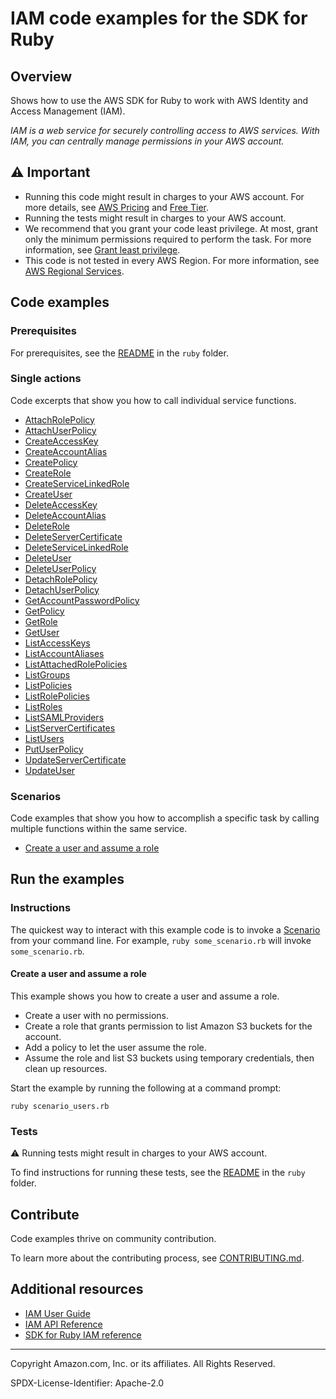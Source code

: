 # IAM code examples for the SDK for Ruby

## Overview

Shows how to use the AWS SDK for Ruby to work with AWS Identity and Access Management (IAM).

<!--custom.overview.start-->
<!--custom.overview.end-->

_IAM is a web service for securely controlling access to AWS services. With IAM, you can centrally manage permissions in your AWS account._

## ⚠ Important

* Running this code might result in charges to your AWS account. For more details, see [AWS Pricing](https://aws.amazon.com/pricing/) and [Free Tier](https://aws.amazon.com/free/).
* Running the tests might result in charges to your AWS account.
* We recommend that you grant your code least privilege. At most, grant only the minimum permissions required to perform the task. For more information, see [Grant least privilege](https://docs.aws.amazon.com/IAM/latest/UserGuide/best-practices.html#grant-least-privilege).
* This code is not tested in every AWS Region. For more information, see [AWS Regional Services](https://aws.amazon.com/about-aws/global-infrastructure/regional-product-services).

<!--custom.important.start-->
<!--custom.important.end-->

## Code examples

### Prerequisites

For prerequisites, see the [README](../../README.md#Prerequisites) in the `ruby` folder.


<!--custom.prerequisites.start-->
<!--custom.prerequisites.end-->

### Single actions

Code excerpts that show you how to call individual service functions.

- [AttachRolePolicy](attach_role_policy.rb#L6)
- [AttachUserPolicy](attach_user_policy.rb#L39)
- [CreateAccessKey](manage_access_keys.rb#L6)
- [CreateAccountAlias](manage_account_aliases.rb#L6)
- [CreatePolicy](attach_role_policy.rb#L6)
- [CreateRole](manage_roles.rb#L63)
- [CreateServiceLinkedRole](manage_roles.rb#L91)
- [CreateUser](manage_users.rb#L18)
- [DeleteAccessKey](manage_access_keys.rb#L6)
- [DeleteAccountAlias](manage_account_aliases.rb#L6)
- [DeleteRole](manage_roles.rb#L111)
- [DeleteServerCertificate](manage_server_certificates.rb#L6)
- [DeleteServiceLinkedRole](manage_roles.rb#L143)
- [DeleteUser](manage_users.rb#L134)
- [DeleteUserPolicy](manage_users.rb#L134)
- [DetachRolePolicy](attach_role_policy.rb#L6)
- [DetachUserPolicy](attach_user_policy.rb#L57)
- [GetAccountPasswordPolicy](get_account_password_policy.rb#L6)
- [GetPolicy](attach_role_policy.rb#L34)
- [GetRole](manage_roles.rb#L44)
- [GetUser](manage_users.rb#L43)
- [ListAccessKeys](manage_access_keys.rb#L6)
- [ListAccountAliases](manage_account_aliases.rb#L6)
- [ListAttachedRolePolicies](attach_role_policy.rb#L6)
- [ListGroups](list_groups.rb#L6)
- [ListPolicies](attach_role_policy.rb#L6)
- [ListRolePolicies](attach_role_policy.rb#L68)
- [ListRoles](manage_roles.rb#L18)
- [ListSAMLProviders](list_saml_providers.rb#L7)
- [ListServerCertificates](manage_server_certificates.rb#L6)
- [ListUsers](manage_users.rb#L60)
- [PutUserPolicy](attach_user_policy.rb#L17)
- [UpdateServerCertificate](manage_server_certificates.rb#L6)
- [UpdateUser](manage_users.rb#L78)

### Scenarios

Code examples that show you how to accomplish a specific task by calling multiple
functions within the same service.

- [Create a user and assume a role](scenario_users.rb)


<!--custom.examples.start-->
<!--custom.examples.end-->

## Run the examples

### Instructions


<!--custom.instructions.start-->
The quickest way to interact with this example code is to invoke a [Scenario](#Scenarios) from your command line. For example, `ruby some_scenario.rb` will invoke `some_scenario.rb`.
<!--custom.instructions.end-->



#### Create a user and assume a role

This example shows you how to create a user and assume a role. 

- Create a user with no permissions.
- Create a role that grants permission to list Amazon S3 buckets for the account.
- Add a policy to let the user assume the role.
- Assume the role and list S3 buckets using temporary credentials, then clean up resources.

<!--custom.scenario_prereqs.iam_Scenario_CreateUserAssumeRole.start-->
<!--custom.scenario_prereqs.iam_Scenario_CreateUserAssumeRole.end-->

Start the example by running the following at a command prompt:

```
ruby scenario_users.rb
```

<!--custom.scenarios.iam_Scenario_CreateUserAssumeRole.start-->
<!--custom.scenarios.iam_Scenario_CreateUserAssumeRole.end-->

### Tests

⚠ Running tests might result in charges to your AWS account.


To find instructions for running these tests, see the [README](../../README.md#Tests)
in the `ruby` folder.



<!--custom.tests.start-->

## Contribute
Code examples thrive on community contribution.

To learn more about the contributing process, see [CONTRIBUTING.md](../../../CONTRIBUTING.md).
<!--custom.tests.end-->

## Additional resources

- [IAM User Guide](https://docs.aws.amazon.com/IAM/latest/UserGuide/introduction.html)
- [IAM API Reference](https://docs.aws.amazon.com/IAM/latest/APIReference/welcome.html)
- [SDK for Ruby IAM reference](https://docs.aws.amazon.com/sdk-for-ruby/v3/api/Aws/Iam.html)

<!--custom.resources.start-->
<!--custom.resources.end-->

---

Copyright Amazon.com, Inc. or its affiliates. All Rights Reserved.

SPDX-License-Identifier: Apache-2.0